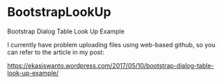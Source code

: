 # BootstrapLookUp
Bootstrap Dialog Table Look Up Example

I currently have problem uploading files using web-based github, so you can refer to the article in my post:

https://ekasiswanto.wordpress.com/2017/05/10/bootstrap-dialog-table-look-up-example/

